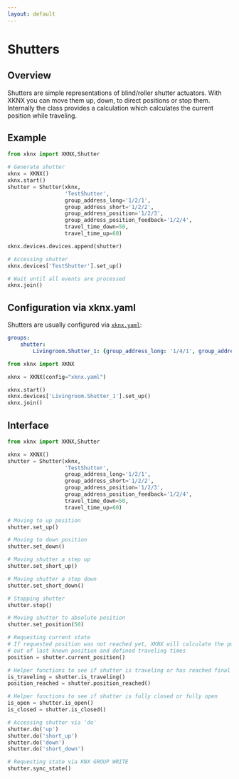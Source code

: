 ```yaml
---
layout: default
---
```


# [](#header-1)Shutters

## [](#header-2)Overview

Shutters are simple representations of blind/roller shutter actuators. With XKNX you can move them up, down, to direct positions or stop them. Internally the class provides a calculation which calculates the current position while traveling.

## [](#header-2)Example

```python
from xknx import XKNX,Shutter

# Generate shutter
xknx = XKNX()
xknx.start()
shutter = Shutter(xknx,
                  'TestShutter',
                  group_address_long='1/2/1',
                  group_address_short='1/2/2',
                  group_address_position='1/2/3',
                  group_address_position_feedback='1/2/4',
                  travel_time_down=50,
                  travel_time_up=60)

xknx.devices.devices.append(shutter)

# Accessing shutter
xknx.devices['TestShutter'].set_up()

# Wait until all events are processed
xknx.join()
```

## [](#header-2)Configuration via **xknx.yaml**

Shutters are usually configured via [`xknx.yaml`](/configuration):

```yaml
groups:
    shutter:
        Livingroom.Shutter_1: {group_address_long: '1/4/1', group_address_short: '1/4/2', group_address_position_feedback: '1/4/3', group_address_position: '1/4/4', travel_time_down: 50, travel_time_up: 60 }
```

```python
from xknx import XKNX

xknx = XKNX(config="xknx.yaml")

xknx.start()
xknx.devices['Livingroom.Shutter_1'].set_up()
xknx.join()
```

## [](#header-2)Interface


```python
from xknx import XKNX,Shutter

xknx = XKNX()
shutter = Shutter(xknx,
                  'TestShutter',
                  group_address_long='1/2/1',
                  group_address_short='1/2/2',
                  group_address_position='1/2/3',
                  group_address_position_feedback='1/2/4',
                  travel_time_down=50,
                  travel_time_up=60)

# Moving to up position
shutter.set_up()

# Moving to down position
shutter.set_down()

# Moving shutter a step up
shutter.set_short_up()

# Moving shutter a step down
shutter.set_short_down()

# Stopping shutter
shutter.stop()

# Moving shutter to absolute position
shutter.set_position(50)

# Requesting current state
# If requested position was not reached yet, XKNX will calculate the position
# out of last known position and defined traveling times
position = shutter.current_position()

# Helper functions to see if shutter is traveling or has reached final position
is_traveling = shutter.is_traveling()
position_reached = shutter.position_reached()

# Helper functions to see if shutter is fully closed or fully open
is_open = shutter.is_open()
is_closed = shutter.is_closed()

# Accessing shutter via 'do'
shutter.do('up')
shutter.do('short_up')
shutter.do('down')
shutter.do('short_down')

# Requesting state via KNX GROUP WRITE
shutter.sync_state()

```


